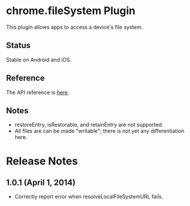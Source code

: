 # chrome.fileSystem Plugin

This plugin allows apps to access a device's file system.

## Status

Stable on Android and iOS.

## Reference

The API reference is [here](http://developer.chrome.com/apps/fileSystem.html).

## Notes

* restoreEntry, isRestorable, and retainEntry are not supported.
* All files are can be made "writable"; there is not yet any differentiation here.

# Release Notes
## 1.0.1 (April 1, 2014)
- Correctly report error when resolveLocalFileSystemURL fails.

